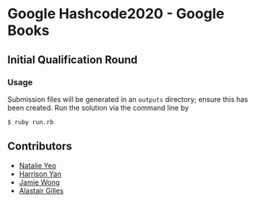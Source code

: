 # Google Hashcode2020 - Google Books

## Initial Qualification Round

### Usage

Submission files will be generated in an `outputs` directory; ensure this has been created.
Run the solution via the command line by
```
$ ruby run.rb
```

## Contributors

- [Natalie Yeo](https://www.linkedin.com/in/yeo-natalie/)
- [Harrison Yan](https://www.linkedin.com/in/harrison-y-8373a7b3/)
- [Jamie Wong](https://www.linkedin.com/in/jamie-wong-1509911a2/)
- [Alastair Gilles](https://www.linkedin.com/in/alastair-gilles/)

